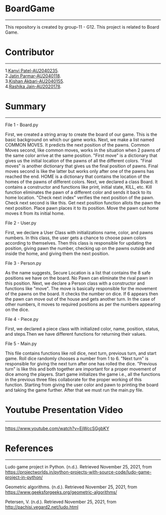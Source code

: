 # BoardGame
---

This repository is created by group-11 - G12. This project is related to Board Game.


# Contributor
---

1.[Kanvi Patel-AU2040235](https://github.com/kanvipatel16).<br>
2.[Jatin Parmar-AU2040118](https://github.com/Jatin-parmar).<br>
3.[Kishan Akbari-AU2040155](https://github.com/kishanakbari8888).<br>
4.[Rashika Jain-AU2020178](https://github.com/kanvipatel16).<br>



# Summary
---

File 1 - Board.py

First, we created a string array to create the board of our game. This is the basic background on which our game works. Next, we make a list named COMMON MOVES. It predicts the next position of the pawns. Common Moves second, like common moves, works in the situation when 2 pawns of the same color arrive at the same position. "First move" is a dictionary that gives us the initial location of the pawns of all the different colors. "Final moves" is another dictionary that gives us the final position of pawns. Final moves second is like the latter but works only after one of the pawns has reached the end. HOME is a dictionary that contains the location of the homes of the pawns of different colors. Next, we declared a class Board. It contains a constructor and functions like print, initial state, KILL, etc. Kill function eliminates the pawn of a different color and sends it back to its home location. "Check next index" verifies the next position of the pawn. Check next second is like this. Get next position function allots the pawn the next position. Place pawn places it to its position. Move the pawn out home moves it from its initial home.

File 2 - User.py

First, we declare a User Class with initializations name, color, and pawns numbers. In this class, the user gets a chance to choose pawn colors according to themselves. Then this class is responsible for updating the position, giving pawn the number, checking up on the pawns outside and inside the home, and giving them the next position. 

File 3 - Person.py

As the name suggests, Secure Location is a list that contains the 8 safe positions we have on the board. No Pawn can eliminate the rival pawn in this position. Next, we declare a Person class with a constructor and functions like "move". The move is basically responsible for the movement of the pawns on the board. It checks the number on dice. If 6 appears then the pawn can move out of the house and gets another turn. In the case of other numbers, it moves to required positions as per the numbers appearing on the dice.

File 4 - Piece.py

First, we declared a piece class with initialized color, name, position, status, and steps.Then we have different functions for returning their values.  

File 5 - Main.py

This file contains functions like roll dice, next turn, previous turn, and start game. Roll dice randomly chooses a number from 1 to 6. "Next turn" is responsible for giving the next turn after one has rolled the dice. "Previous turn" is like this and both together are important for a proper movement of dice among the players. Start game initializes the game i.e., all the functions in the previous three files collaborate for the proper working of this function. Starting from giving the user color and pawn to printing the board and taking the game further. After that we must run the main.py file.


# Youtube Presentation Video
---

https://www.youtube.com/watch?v=EjWccSGgbKY


# References
---

Ludo game project in Python. (n.d.). Retrieved November 25, 2021, from https://projectworlds.in/python-projects-with-source-code/ludo-game-project-in-python/

Geometric algorithms. (n.d.). Retrieved November 25, 2021, from https://www.geeksforgeeks.org/geometric-algorithms/

Petersen, V. (n.d.). Retrieved November 25, 2021, from http://pachisi.vegard2.net/ludo.html



